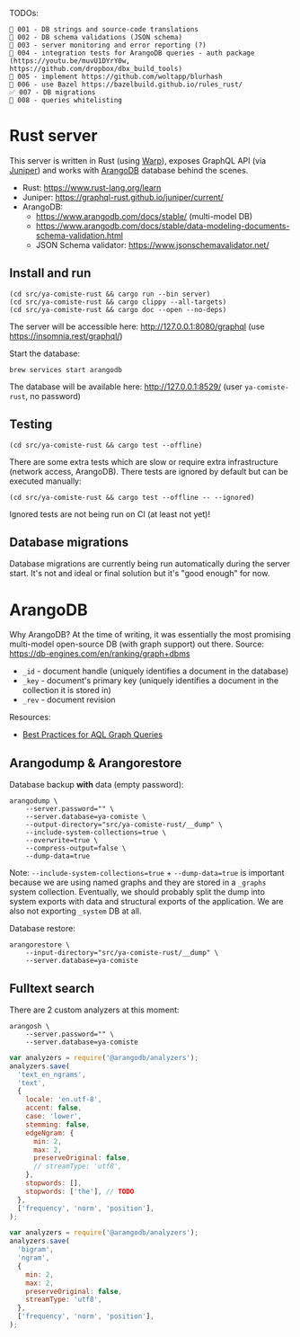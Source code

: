 TODOs:

```text
🚧 001 - DB strings and source-code translations
🚧 002 - DB schema validations (JSON schema)
🚧 003 - server monitoring and error reporting (?)
🚧 004 - integration tests for ArangoDB queries - auth package (https://youtu.be/muvU1DYrY0w, https://github.com/dropbox/dbx_build_tools)
🚧 005 - implement https://github.com/woltapp/blurhash
🚧 006 - use Bazel https://bazelbuild.github.io/rules_rust/
✅ 007 - DB migrations
🚧 008 - queries whitelisting
```

# Rust server

This server is written in Rust (using [Warp](https://github.com/seanmonstar/warp)), exposes GraphQL API (via [Juniper](https://github.com/graphql-rust/juniper)) and works with [ArangoDB](https://github.com/arangodb/arangodb) database behind the scenes.

- Rust: https://www.rust-lang.org/learn
- Juniper: https://graphql-rust.github.io/juniper/current/
- ArangoDB:
  - https://www.arangodb.com/docs/stable/ (multi-model DB)
  - https://www.arangodb.com/docs/stable/data-modeling-documents-schema-validation.html
  - JSON Schema validator: https://www.jsonschemavalidator.net/

## Install and run

```text
(cd src/ya-comiste-rust && cargo run --bin server)
(cd src/ya-comiste-rust && cargo clippy --all-targets)
(cd src/ya-comiste-rust && cargo doc --open --no-deps)
```

The server will be accessible here: http://127.0.0.1:8080/graphql (use https://insomnia.rest/graphql/)

Start the database:

```text
brew services start arangodb
```

The database will be available here: http://127.0.0.1:8529/ (user `ya-comiste-rust`, no password)

## Testing

```text
(cd src/ya-comiste-rust && cargo test --offline)
```

There are some extra tests which are slow or require extra infrastructure (network access, ArangoDB). There tests are ignored by default but can be executed manually:

```text
(cd src/ya-comiste-rust && cargo test --offline -- --ignored)
```

Ignored tests are not being run on CI (at least not yet)!

## Database migrations

Database migrations are currently being run automatically during the server start. It's not and ideal or final solution but it's "good enough" for now.

# ArangoDB

Why ArangoDB? At the time of writing, it was essentially the most promising multi-model open-source DB (with graph support) out there. Source: https://db-engines.com/en/ranking/graph+dbms

- `_id` - document handle (uniquely identifies a document in the database)
- `_key` - document's primary key (uniquely identifies a document in the collection it is stored in)
- `_rev` - document revision

Resources:

- [Best Practices for AQL Graph Queries](https://www.arangodb.com/2020/05/best-practices-for-aql-graph-queries/)

## Arangodump & Arangorestore

Database backup **with** data (empty password):

```text
arangodump \
    --server.password="" \
    --server.database=ya-comiste \
    --output-directory="src/ya-comiste-rust/__dump" \
    --include-system-collections=true \
    --overwrite=true \
    --compress-output=false \
    --dump-data=true
```

Note: `--include-system-collections=true` + `--dump-data=true` is important because we are using named graphs and they are stored in a `_graphs` system collection. Eventually, we should probably split the dump into system exports with data and structural exports of the application. We are also not exporting `_system` DB at all.

Database restore:

```text
arangorestore \
    --input-directory="src/ya-comiste-rust/__dump" \
    --server.database=ya-comiste
```

## Fulltext search

There are 2 custom analyzers at this moment:

```text
arangosh \
    --server.password="" \
    --server.database=ya-comiste
```

```js
var analyzers = require('@arangodb/analyzers');
analyzers.save(
  'text_en_ngrams',
  'text',
  {
    locale: 'en.utf-8',
    accent: false,
    case: 'lower',
    stemming: false,
    edgeNgram: {
      min: 2,
      max: 2,
      preserveOriginal: false,
      // streamType: 'utf8',
    },
    stopwords: [],
    stopwords: ['the'], // TODO
  },
  ['frequency', 'norm', 'position'],
);
```

```js
var analyzers = require('@arangodb/analyzers');
analyzers.save(
  'bigram',
  'ngram',
  {
    min: 2,
    max: 2,
    preserveOriginal: false,
    streamType: 'utf8',
  },
  ['frequency', 'norm', 'position'],
);
```
